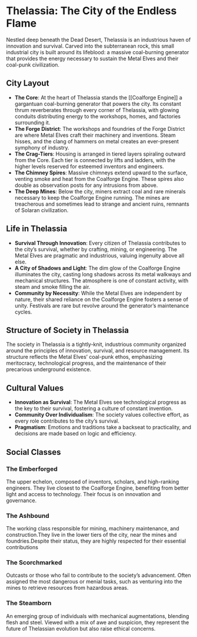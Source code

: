 # Thelassia: The City of the Endless Flame

Nestled deep beneath the Dead Desert, Thelassia is an industrious haven of innovation and survival. Carved into the subterranean rock, this small industrial city is built around its lifeblood: a massive coal-burning generator that provides the energy necessary to sustain the Metal Elves and their coal-punk civilization.

## City Layout

- **The Core**: At the heart of Thelassia stands the [[Coalforge Engine]] a gargantuan coal-burning generator that powers the city. Its constant thrum reverberates through every corner of Thelassia, with glowing conduits distributing energy to the workshops, homes, and factories surrounding it.
- **The Forge District**: The workshops and foundries of the Forge District are where Metal Elves craft their machinery and inventions. Steam hisses, and the clang of hammers on metal creates an ever-present symphony of industry.
- **The Crag-Tiers**: Housing is arranged in tiered layers spiraling outward from the Core. Each tier is connected by lifts and ladders, with the higher levels reserved for esteemed inventors and engineers.
- **The Chimney Spires**: Massive chimneys extend upward to the surface, venting smoke and heat from the Coalforge Engine. These spires also double as observation posts for any intrusions from above.
- **The Deep Mines**: Below the city, miners extract coal and rare minerals necessary to keep the Coalforge Engine running. The mines are treacherous and sometimes lead to strange and ancient ruins, remnants of Solaran civilization.


## Life in Thelassia

- **Survival Through Innovation**: Every citizen of Thelassia contributes to the city’s survival, whether by crafting, mining, or engineering. The Metal Elves are pragmatic and industrious, valuing ingenuity above all else.
- **A City of Shadows and Light**: The dim glow of the Coalforge Engine illuminates the city, casting long shadows across its metal walkways and mechanical structures. The atmosphere is one of constant activity, with steam and smoke filling the air.
- **Community by Necessity**: While the Metal Elves are independent by nature, their shared reliance on the Coalforge Engine fosters a sense of unity. Festivals are rare but revolve around the generator’s maintenance cycles.

## Structure of Society in Thelassia

The society in Thelassia is a tightly-knit, industrious community organized around the principles of innovation, survival, and resource management. Its structure reflects the Metal Elves’ coal-punk ethos, emphasizing meritocracy, technological progress, and the maintenance of their precarious underground existence.

## Cultural Values

- **Innovation as Survival**: The Metal Elves see technological progress as the key to their survival, fostering a culture of constant invention.
- **Community Over Individualism**: The society values collective effort, as every role contributes to the city’s survival.
- **Pragmatism**: Emotions and traditions take a backseat to practicality, and decisions are made based on logic and efficiency.

## Social Classes

### The Emberforged
The upper echelon, composed of inventors, scholars, and high-ranking engineers.
They live closest to the Coalforge Engine, benefiting from better light and access to technology.
Their focus is on innovation and governance.

### The Ashbound
The working class responsible for mining, machinery maintenance, and construction.They live in the lower tiers of the city, near the mines and foundries.Despite their status, they are highly respected for their essential contributions

### The Scorchmarked
Outcasts or those who fail to contribute to the society’s advancement. Often assigned the most dangerous or menial tasks, such as venturing into the mines to retrieve resources from hazardous areas.

### The Steamborn
An emerging group of individuals with mechanical augmentations, blending flesh and steel.
Viewed with a mix of awe and suspicion, they represent the future of Thelassian evolution but also raise ethical concerns.